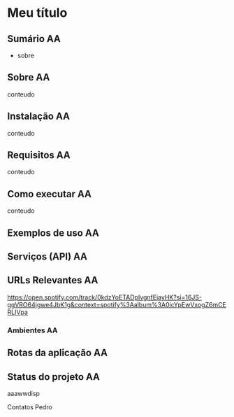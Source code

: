 # Meu título

## Sumário AA
- sobre
## Sobre AA
conteudo
## Instalação AA
conteudo
## Requisitos AA
conteudo
## Como executar AA
conteudo
## Exemplos de uso AA

## Serviços (API) AA

## URLs Relevantes AA
https://open.spotify.com/track/0kdzYoETADpIvgnfEjayHK?si=16JS-ggVRO64jgwe4JbK1g&context=spotify%3Aalbum%3A0icYpEwVxogZ6mCERLIVpa
### Ambientes AA

## Rotas da aplicação AA

## Status do projeto AA
aaawwdisp

Contatos
Pedro
